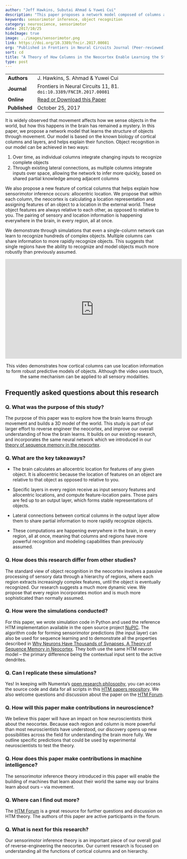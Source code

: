 ```yaml
---
author: "Jeff Hawkins, Subutai Ahmad & Yuwei Cui"
description: "This paper proposes a network model composed of columns and layers that performs robust object learning and recognition. The model introduces a new feature to cortical columns, location information, which is represented relative to the object being sensed."
keywords: sensorimotor inference, object recognition
category: neuroscience, sensorimotor
date: 2017/10/25
hideImage: true
image: ../images/sensorimotor.png
link: https://doi.org/10.3389/fncir.2017.00081
org: "Published in Frontiers in Neural Circuits Journal (Peer-reviewed)"
sort: cd
title: "A Theory of How Columns in the Neocortex Enable Learning the Structure of the World"
type: post
---
```


| | |
|-|-|
| **Authors** | J. Hawkins, S. Ahmad & Yuwei Cui |
| **Journal** | Frontiers in Neural Circuits 11, 81. `doi:10.3389/FNCIR.2017.00081` |
| **Online** | [Read or Download this Paper][1] |
| **Published** | October 25, 2017 |


It is widely observed that movement affects how we sense objects in the world, but how this happens in the brain has remained a mystery.  In this paper, we propose a network model that learns the structure of objects through movement. Our model is based on the known biology of cortical columns and layers, and helps explain their function.
 Object recognition in our model can be achieved in two ways:
1.	Over time, as individual columns integrate changing inputs to recognize complete objects
2.	Through existing lateral connections, as multiple columns integrate inputs over space, allowing the network to infer more quickly, based on shared partial knowledge among adjacent columns

We also propose a new feature of cortical columns that helps explain how sensorimotor inference occurs: allocentric location. We propose that within each column, the neocortex is calculating a location representation and assigning features of an object to a location in the external world.  These object features are always relative to each other, as opposed to relative to you.  The pairing of sensory and location information is happening everywhere in the brain, in every region, all at once.

We demonstrate through simulations that even a single-column network can learn to recognize hundreds of complex objects. Multiple columns can share information to more rapidly recognize objects. This suggests that single regions have the ability to recognize and model objects much more robustly than previously assumed.    

<iframe width="560" height="315" src="https://www.youtube.com/embed/BvJJn9VS4rk" frameborder="0" allowfullscreen></iframe>
<br/> <p align="center">This video demonstrates how cortical columns can use location information to form robust predictive models of objects.
Although the video uses touch, the same mechanism can be applied to all sensory modalities.</p>

## Frequently asked questions about this research

### Q. What was the purpose of this study?

The purpose of this paper was to explore how the brain learns through movement and builds a 3D model of the world. This study is part of our larger effort to reverse engineer the neocortex, and improve our overall understanding of how the brain learns.  It builds on our existing research, and incorporates the same neural network which we introduced in our [theory of sequence memory in the neocortex](/resources/papers/why-neurons-have-thousands-of-synapses-theory-of-sequence-memory-in-neocortex/).

### Q. What are the key takeaways?

* The brain calculates an allocentric location for features of any given object. It is allocentric because the location of features on an object are relative to that object as opposed to relative to you.

* Specific layers in every region receive as input sensory features and allocentric locations, and compute feature-location pairs. Those pairs are fed up to an output layer, which forms stable representations of objects.

* Lateral connections between cortical columns in the output layer allow them to share partial information to more rapidly recognize objects.

* These computations are happening everywhere in the brain, in every region, all at once, meaning that columns and regions have more powerful recognition and modeling capabilities than previously assumed.

### Q. How does this research differ from other studies?

The standard view of object recognition in the neocortex involves a passive processing of sensory data through a hierarchy of regions, where each region extracts increasingly complex features, until the object is eventually recognized.  Our research suggests a much more dynamic view. We propose that every region incorporates motion and is much more sophisticated than normally assumed.

### Q. How were the simulations conducted?

For this paper, we wrote simulation code in Python and used the reference HTM implementation available in the open source project [NuPIC](https://www.numenta.org). The algorithm code for forming sensorimotor predictions (the input layer) can also be used for sequence learning and to demonstrate all the properties described in [Why Neurons Have Thousands of Synapses, A Theory of Sequence Memory in Neocortex](/resources/papers/why-neurons-have-thousands-of-synapses-theory-of-sequence-memory-in-neocortex/).  They both use the same HTM neuron model – the primary difference being the contextual input sent to the active dendrites.

### Q. Can I replicate these simulations?

Yes! In keeping with Numenta’s [open research philosophy](/blog/2014/09/17/increasing-research-transparency/), you can access the source code and data for all scripts in this [HTM papers repository](https://github.com/numenta/htmpapers). We also welcome questions and discussion about the paper on the [HTM Forum](https://discourse.numenta.org/).

### Q. How will this paper make contributions in neuroscience?

We believe this paper will have an impact on how neuroscientists think about the neocortex.  Because each region and column is more powerful than most neuroscientists have understood, our discovery opens up new possibilities across the field for understanding the brain more fully. We outline specific predictions that could be used by experimental neuroscientists to test the theory.

### Q. How does this paper make contributions in machine intelligence?

The sensorimotor inference theory introduced in this paper will enable the building of machines that learn about their world the same way our brains learn about ours – via movement.

### Q. Where can I find out more?

The [HTM Forum](https://discourse.numenta.org/) is a great resource for further questions and discussion on
HTM theory. The authors of this paper are active participants in the forum.

### Q. What is next for this research?

Our sensorimotor inference theory is an important piece of our overall goal of reverse-engineering the neocortex.  Our current research is focused on understanding all the functions of cortical columns and on hierarchy.

[1]: https://doi.org/10.3389/fncir.2017.00081

